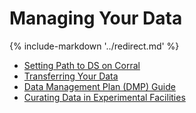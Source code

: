 # Managing Your Data

{% include-markdown '../redirect.md' %}

- [Setting Path to DS on Corral](/user-guide/managingdata/settingpathtodesignsafe/)
- [Transferring Your Data](/user-guide/managingdata/datatransfer/)
- [Data Management Plan (DMP) Guide](/user-guide/managingdata/datamanagementplan/)
- [Curating Data in Experimental Facilities](/user-guide/managingdata/experimentalfacilitychecklist/)
